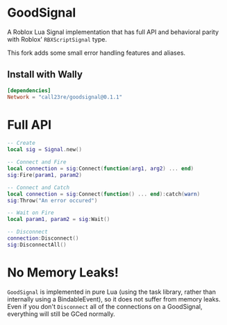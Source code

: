 # GoodSignal
A Roblox Lua Signal implementation that has full API and behavioral parity with Roblox' `RBXScriptSignal` type.

This fork adds some small error handling features and aliases.

## Install with Wally
```toml
[dependencies]
Network = "call23re/goodsignal@0.1.1"
```

# Full API

```lua
-- Create
local sig = Signal.new()

-- Connect and Fire
local connection = sig:Connect(function(arg1, arg2) ... end)
sig:Fire(param1, param2)

-- Connect and Catch
local connection = sig:Connect(function() ... end):catch(warn)
sig:Throw("An error occured")

-- Wait on Fire
local param1, param2 = sig:Wait()

-- Disconnect
connection:Disconnect()
sig:DisconnectAll()
```
# No Memory Leaks!
`GoodSignal` is implemented in pure Lua (using the task library, rather than internally using a BindableEvent), so it does not suffer from memory leaks. Even if you don't `Disconnect` all of the connections on a GoodSignal, everything will still be GCed normally.
